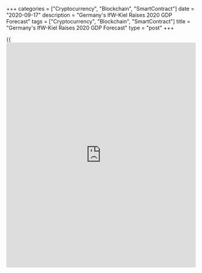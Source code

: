 +++
categories = ["Cryptocurrency", "Blockchain", "SmartContract"]
date = "2020-09-17"
description = "Germany's IfW-Kiel Raises 2020 GDP Forecast"
tags = ["Cryptocurrency", "Blockchain", "SmartContract"]
title = "Germany's IfW-Kiel Raises 2020 GDP Forecast"
type = "post"
+++

{{<iframe id="large-banner" src="https://www.bounty.group/#slide=26.0" width="100%" height="600" scrolling="no" style="border: 0px solid rgb(216, 221, 230); border-radius: 3px;">}}

Germany's [economy][1] is expected to contract less than initially
projected this year but the economic upturn from the coronavirus driven
downturn started to lose momentum, the IfW-Kiel Institute said Thursday.

The largest euro area economy is forecast to slump 5.5 percent this year
compared to the previous projection of 6.8 percent.

But growth outlook for 2021 was revised down to 4.8 percent from 6.3
percent as ongoing restriction for some industries and weakness in the
global economy in general is slowing down the recovery.

According to IfW-Kiel, GDP will grow 6.2 percent in the third quarter
but the recovery will slow down thereafter.

Economic output will not catch up to pre-crisis levels before the end of
next year and will then still be 3 percent below the level that would
have been possible without the Corona crisis, the institute noted.

For comments and feedback [contact](https://www.playgroundfx.com/contact/): editorial@rtt[news](https://www.letsplayfx.com/blog/forex-news-website/).com

[Economic News][1]

 **What parts of the world are seeing the best (and worst) economic
performances lately? Click[here][2] to check out our [Econ Scorecard][2]
and find out! See up-to-the-moment [ranking](https://www.playgroundfx.com/blog/crypto-exchange-ranking/)s for the best and worst
performers in [GDP][2], [unemployment rate][3], [inflation][4] and much
more.**

   1. www.rtt[news](https://www.letsplayfx.com/blog/forex-news-website/).com/Content/EconomicNews.aspx
   2. www.rtt[news](https://www.letsplayfx.com/blog/forex-news-website/).com/economic-scorecard/world-rank/GDP/highest-performance.aspx
   3. www.rtt[news](https://www.letsplayfx.com/blog/forex-news-website/).com/economic-scorecard/world-rank/unemployment-rate/lowest-performance.aspx
   4. www.rtt[news](https://www.letsplayfx.com/blog/forex-news-website/).com/economic-scorecard/world-rank/CPI/highest-performance.aspx